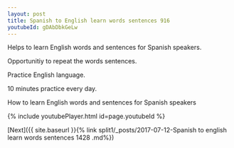 ```yaml
---
layout: post
title: Spanish to English learn words sentences 916 
youtubeId: gDAbDbkGeLw
---
```

 
 
Helps to learn English words and sentences for Spanish speakers.

Opportunitiy to repeat the words sentences. 

Practice English language. 
 
10 minutes practice every day. 
 
How to learn English words and sentences for Spanish speakers 
 
{% include youtubePlayer.html id=page.youtubeId %}
 
 
[Next]({{ site.baseurl }}{% link  split1/_posts/2017-07-12-Spanish to english learn words sentences 1428 .md%})
 
